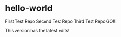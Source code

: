 # hello-world
First Test Repo
Second Test Repo
Third Test Repo
GO!!!

This version has the latest edits!
